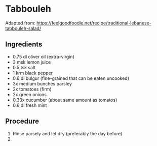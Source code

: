 # Tabbouleh
Adapted from: https://feelgoodfoodie.net/recipe/traditional-lebanese-tabbouleh-salad/
## Ingredients
- 0.75 dl oliver oil (extra-virgin)
- 3 msk lemon juice
- 0.5 tsk salt
- 1 krm black pepper
- 0.6 dl bulgur (fine-grained that can be eaten uncooked)
- 3x medium bunches parsley
- 2x tomatoes (firm)
- 2x green onions
- 0.33x cucumber (about same amount as tomatos)
- 0.6 dl fresh mint
## Procedure
1. Rinse parsely and let dry (preferably the day before)
2. 
